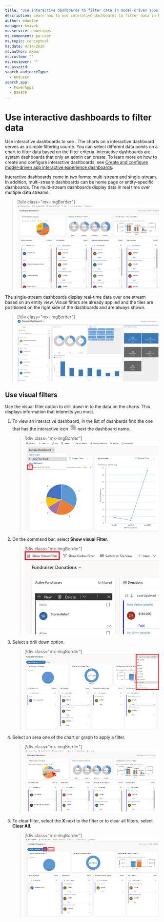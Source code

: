 ```yaml
---
title: "Use interactive dashboards to filter data in model-driven apps| MicrosoftDocs"
description: Learn how to use interative dashboards to filter data in Power Apps
author: mduelae
manager: kvivek
ms.service: powerapps
ms.component: pa-user
ms.topic: conceptual
ms.date: 9/14/2020
ms.author: mkaur
ms.custom: ""
ms.reviewer: ""
ms.assetid: 
search.audienceType: 
  - enduser
search.app: 
  - PowerApps
  - D365CE
---
```

# Use interactive dashboards to filter data

Use interactive dashboards to see . The charts on a interactive dashboard serves as a simple filtering source. You can select different data points on a chart to filter data based on the filter criteria. 
Interactive dashboards are system dashboards that only an admin can create. To learn more on how to create and configure interactive dashboards, see [Create and configure model-driven app interactive experience dashboards](https://docs.microsoft.com/powerapps/maker/model-driven-apps/configure-interactive-experience-dashboards).

Interactive dashboards come in two forms: multi-stream and single-stream. In addition, multi-stream dashboards can be home page or entity-specific dashboards. The multi-stream dashboards display data in real time over multiple data streams. 


> [!div class="mx-imgBorder"]
> ![Multi-stream interactive dashboard](media/interactive_dashboard.png "Multi-stream interactive dashboard") 


The single-stream dashboards display real-time data over one stream based on an entity view. Visual filters are already applied and the tiles are positioned on the right side of the dashboards and are always shown.

> [!div class="mx-imgBorder"]
> ![Single stream interactive dashboard](media/single_stream.png "Single stream interactive dashboard") 

 
 ## Use visual filters
 
 Use the visual filter option to drill down in to the data on the charts. This displays information that interests you most.

 1. To view an interactive dashbaord, in the list of dashbards find the one that has the interactive icon ![Interactive dashboard icon](media/interactive_dashboard_icon.png "Interactive dashboard icon") next the dashboard name.

    > [!div class="mx-imgBorder"]
    > ![View a interactive dashboard](media/view_interactive_dashboard.png "view a interactive dashboard")
  
2. On the command bar, select **Show visual Filter**. 


   > [!div class="mx-imgBorder"]
   > ![Show visual filter](media/show_visual_filter.png "Show visual filter")
  
3. Select a drill down option.


   > [!div class="mx-imgBorder"]
   > ![Select drill down option](media/drill_down.png "Select drill down option")
  
4. Select an area one of the chart or graph to apply a filter. 

   > [!div class="mx-imgBorder"]
   > ![Select an area on a chart](media/select_chart_area.png "Select an area on a chart")
  
5. To clear filter, select the **X** next to the filter or to clear all filters, select **Clear All**.

   > [!div class="mx-imgBorder"]
   > ![Clear filters](media/clear_filter.png "Clear filters")
